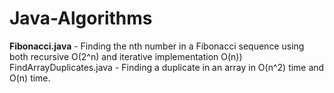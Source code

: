 # Java-Algorithms

<b>Fibonacci.java</b> - Finding the nth number in a Fibonacci sequence using both recursive O(2^n) and iterative implementation O(n))
FindArrayDuplicates.java - Finding a duplicate in an array in O(n^2) time and O(n) time.
